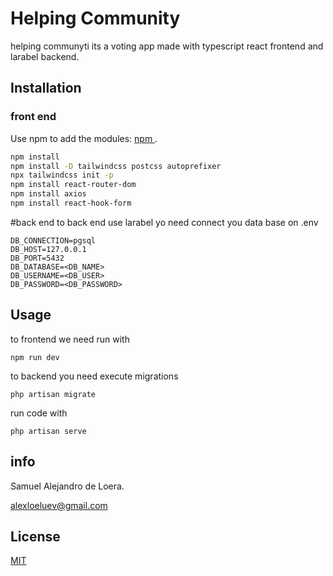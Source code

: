 # Helping Community

helping communyti its a voting app made with typescript react frontend and larabel backend.

## Installation
### front end

Use npm to add the modules: [npm ](https://www.npmjs.com/).

```bash
npm install
npm install -D tailwindcss postcss autoprefixer
npx tailwindcss init -p
npm install react-router-dom
npm install axios
npm install react-hook-form
```


#back end
to back end use larabel 
yo need connect you data base on .env

````
DB_CONNECTION=pgsql
DB_HOST=127.0.0.1
DB_PORT=5432
DB_DATABASE=<DB_NAME>
DB_USERNAME=<DB_USER>
DB_PASSWORD=<DB_PASSWORD>
````



## Usage
to frontend we need run with 

````
npm run dev
````
to backend you need execute migrations
````
php artisan migrate
````
run code with 

````
php artisan serve
````


## info

Samuel Alejandro de Loera.

alexloeluev@gmail.com

## License

[MIT](https://choosealicense.com/licenses/mit/)
